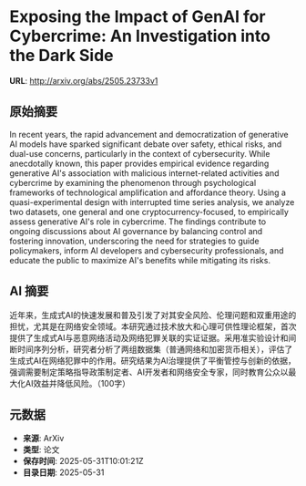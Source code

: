 # Exposing the Impact of GenAI for Cybercrime: An Investigation into the Dark Side

**URL**: http://arxiv.org/abs/2505.23733v1

## 原始摘要

In recent years, the rapid advancement and democratization of generative AI
models have sparked significant debate over safety, ethical risks, and dual-use
concerns, particularly in the context of cybersecurity. While anecdotally
known, this paper provides empirical evidence regarding generative AI's
association with malicious internet-related activities and cybercrime by
examining the phenomenon through psychological frameworks of technological
amplification and affordance theory. Using a quasi-experimental design with
interrupted time series analysis, we analyze two datasets, one general and one
cryptocurrency-focused, to empirically assess generative AI's role in
cybercrime. The findings contribute to ongoing discussions about AI governance
by balancing control and fostering innovation, underscoring the need for
strategies to guide policymakers, inform AI developers and cybersecurity
professionals, and educate the public to maximize AI's benefits while
mitigating its risks.


## AI 摘要

近年来，生成式AI的快速发展和普及引发了对其安全风险、伦理问题和双重用途的担忧，尤其是在网络安全领域。本研究通过技术放大和心理可供性理论框架，首次提供了生成式AI与恶意网络活动及网络犯罪关联的实证证据。采用准实验设计和间断时间序列分析，研究者分析了两组数据集（普通网络和加密货币相关），评估了生成式AI在网络犯罪中的作用。研究结果为AI治理提供了平衡管控与创新的依据，强调需要制定策略指导政策制定者、AI开发者和网络安全专家，同时教育公众以最大化AI效益并降低风险。（100字）

## 元数据

- **来源**: ArXiv
- **类型**: 论文
- **保存时间**: 2025-05-31T10:01:21Z
- **目录日期**: 2025-05-31

